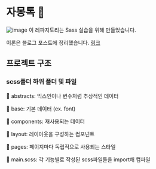 # 자몽톡 🍊

![image](https://user-images.githubusercontent.com/56298540/228528457-5bd4e57a-8a4c-46e6-b058-e2f5b32e2bc5.png)
이 레파지토리는 Sass 실습을 위해 만들었습니다.

이론은 블로그 포스트에 정리했습니다. [링크](https://sj0826.github.io/css/css-Sass/)

## 프로젝트 구조

### scss폴더 하위 폴더 및 파일

📁 abstracts: 믹스인이나 변수처럼 추상적인 데이터

📁 base: 기본 데이터 (ex. font)

📁 components: 재사용되는 데이터

📁 layout: 레이아웃을 구성하는 컴포넌트

📁 pages: 페이지마다 독립적으로 사용되는 스타일

📄 main.scss: 각 기능별로 작성된 scss파일들을 import해 컴파일
